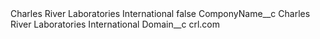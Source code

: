 <?xml version="1.0" encoding="UTF-8"?>
<CustomMetadata xmlns="http://soap.sforce.com/2006/04/metadata" xmlns:xsi="http://www.w3.org/2001/XMLSchema-instance" xmlns:xsd="http://www.w3.org/2001/XMLSchema">
    <label>Charles River Laboratories International</label>
    <protected>false</protected>
    <values>
        <field>ComponyName__c</field>
        <value xsi:type="xsd:string">Charles River Laboratories International</value>
    </values>
    <values>
        <field>Domain__c</field>
        <value xsi:type="xsd:string">crl.com</value>
    </values>
</CustomMetadata>
